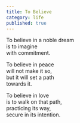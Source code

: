 ```yaml
---
title: To Believe
category: life
published: true
---
```


To believe in a noble dream   
is to imagine  
with commitment.
 
To believe in peace  
will not make it so,  
but it will set a path  
towards it.
   
To believe in love  
is to walk on that path,  
practicing its way,  
secure in its intention.
